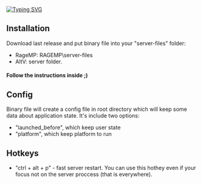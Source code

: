 [![Typing SVG](https://readme-typing-svg.herokuapp.com?color=%2336BCF7&lines=Make+your+GTAV+development+comfortable)](https://git.io/typing-svg)
<h2 align="left">Installation</h2>
Download last release and put binary file into your "server-files" folder:
<ul>
     <li>RageMP: RAGEMP\server-files</li>
     <li>AltV: server folder.</li>
</ul>
<h4 align="left">Follow the instructions inside ;)</h4>

<h2 align="left">Config</h2>
Binary file will create a config file in root directory which will keep some data about application state. It's include two options:
<ul>
     <li>"launched_before", which keep user state</li>
     <li>"platform", which keep platform to run</li>
</ul>

<h2 align="left">Hotkeys</h2>
<ul>
     <li>"ctrl + alt + p" - fast server restart. You can use this hothey even if your focus not on the server proccess (that is everywhere).</li>
</ul>
